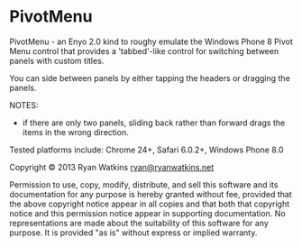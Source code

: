 PivotMenu
=========

PivotMenu - an Enyo 2.0 kind to roughy emulate the Windows Phone 8 Pivot Menu control that provides a 'tabbed'-like control for switching between panels with custom titles.

You can side between panels by either tapping the headers or dragging the panels.


NOTES:

- if there are only two panels, sliding back rather than forward drags the items in the wrong direction.

Tested platforms include: Chrome 24+, Safari 6.0.2+, Windows Phone 8.0

Copyright © 2013 Ryan Watkins <ryan@ryanwatkins.net>

Permission to use, copy, modify, distribute, and sell this software and its documentation for any purpose is hereby granted without fee, provided that the above copyright notice appear in all copies and that both that copyright notice and this permission notice appear in supporting documentation. No representations are made about the suitability of this software for any purpose. It is provided "as is" without express or implied warranty.